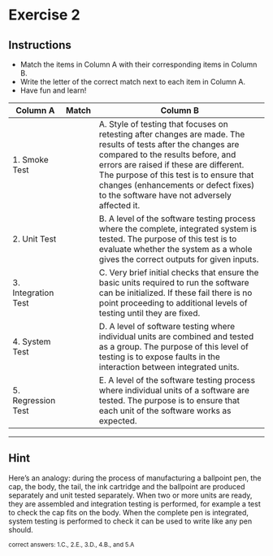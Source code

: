 # Exercise 2

## Instructions

- Match the items in Column A with their corresponding items in Column B.
- Write the letter of the correct match next to each item in Column A.
- Have fun and learn!

| Column A             | Match | Column B |
|----------------------|-------|----------|
| 1. Smoke Test        |       | A. Style of testing that focuses on retesting after changes are made. The results of tests after the changes are compared to the results before, and errors are raised if these are different. The purpose of this test is to ensure that changes (enhancements or defect fixes) to the software have not adversely affected it. |
| 2. Unit Test         |       | B. A level of the software testing process where the complete, integrated system is tested. The purpose of this test is to evaluate whether the system as a whole gives the correct outputs for given inputs. |
| 3. Integration Test  |       | C. Very brief initial checks that ensure the basic units required to run the software can be initialized. If these fail there is no point proceeding to additional levels of testing until they are fixed. |
| 4. System Test       |       | D. A level of software testing where individual units are combined and tested as a group. The purpose of this level of testing is to expose faults in the interaction between integrated units. |
| 5. Regression Test   |       | E. A level of the software testing process where individual units of a software are tested. The purpose is to ensure that each unit of the software works as expected. | 

---

## Hint

Here’s an analogy: during the process of manufacturing a ballpoint pen, the cap, the body, the tail, the ink cartridge and the ballpoint are produced separately and unit tested separately. When two or more units are ready, they are assembled and integration testing is performed, for example a test to check the cap fits on the body. When the complete pen is integrated, system testing is performed to check it can be used to write like any pen should.

<small> correct answers: 1.C., 2.E., 3.D., 4.B., and 5.A </small>

